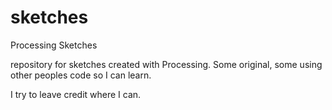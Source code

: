 # sketches
Processing Sketches

repository for sketches created with Processing.
Some original, some using other peoples code so I can learn.

I try to leave credit where I can.
